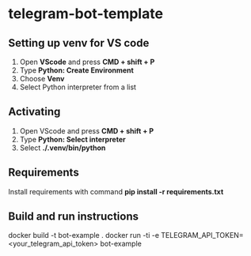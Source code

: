 # telegram-bot-template

## Setting up venv for VS code

1) Open **VScode** and press **CMD + shift + P**
2) Type **Python: Create Environment**
3) Choose **Venv**
4) Select Python interpreter from a list 

## Activating 

1) Open VScode and press **CMD + shift + P**
2) Type **Python: Select interpreter**
3) Select **./.venv/bin/python**

## Requirements

Install requirements with command **pip install -r requirements.txt**

## Build and run instructions

docker build -t bot-example .
docker run -ti -e TELEGRAM_API_TOKEN=<your_telegram_api_token> bot-example